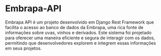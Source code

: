 # Embrapa-API

Embrapa API é um projeto desenvolvido em Django Rest Framework que facilita o acesso ao banco de dados da Embrapa, uma rica fonte de informações sobre uvas, vinhos e derivados. Este sistema foi projetado para oferecer uma maneira eficiente e segura de interagir com os dados, permitindo que desenvolvedores explorem e integrem essas informações em seus projetos.
